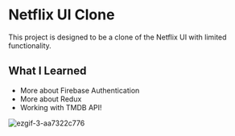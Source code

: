 # Netflix UI Clone

This project is designed to be a clone of the Netflix UI with limited functionality.

## What I Learned

- More about Firebase Authentication
- More about Redux
- Working with TMDB API!

![ezgif-3-aa7322c776](https://user-images.githubusercontent.com/59720735/205469701-bfc1df40-2990-426a-8c75-9bf621620b6d.gif)

